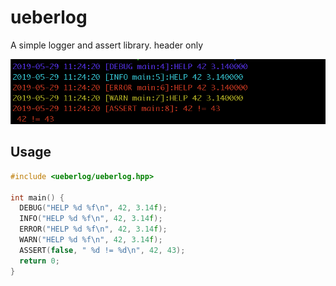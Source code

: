 # ueberlog
A simple logger and assert library. header only

![alt text](https://github.com/ueberaccelerate/ueberlog/blob/master/doc/output.png)

## Usage

```c++
#include <ueberlog/ueberlog.hpp>  

int main() {
  DEBUG("HELP %d %f\n", 42, 3.14f);
  INFO("HELP %d %f\n", 42, 3.14f);
  ERROR("HELP %d %f\n", 42, 3.14f);
  WARN("HELP %d %f\n", 42, 3.14f);
  ASSERT(false, " %d != %d\n", 42, 43);
  return 0;
}
